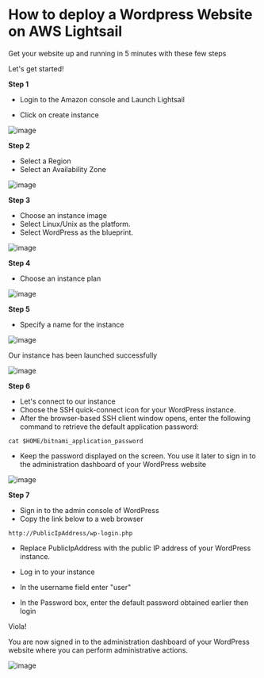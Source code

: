 # How to deploy a Wordpress Website on AWS Lightsail



Get your website up and running in 5 minutes with these few steps

Let's get started!

**Step 1**

- Login to the Amazon console and Launch Lightsail

- Click on create instance

![image](https://github.com/helloAirX/Wordpress-on-AWS-Lightsail/assets/113798625/8ccea6e8-4e53-40a5-99ac-020939024774)


**Step 2**

- Select a Region
- Select an Availability Zone

![image](https://github.com/helloAirX/Wordpress-on-AWS-Lightsail/assets/113798625/3167c534-970e-4498-b4e9-8f682fd36f66)


**Step 3**

- Choose an instance image
- Select Linux/Unix as the platform.
- Select WordPress as the blueprint.

![image](https://github.com/helloAirX/Wordpress-on-AWS-Lightsail/assets/113798625/2e0970ac-c4d2-4626-980e-d155ed0e6fde)


**Step 4**
- Choose an instance plan

![image](https://github.com/helloAirX/Wordpress-on-AWS-Lightsail/assets/113798625/5d2b6576-cd80-4cf9-998f-1a36d940ce90)


**Step 5**
- Specify a name for the instance

![image](https://github.com/helloAirX/Wordpress-on-AWS-Lightsail/assets/113798625/9532d07c-b757-4269-a9cc-cf4c34e46d45)


Our instance has been launched successfully

![image](https://github.com/helloAirX/Wordpress-on-AWS-Lightsail/assets/113798625/415ab1c1-158d-423c-9f13-68ef19738ad8)


**Step 6**

- Let's connect to our instance
- Choose the SSH quick-connect icon for your WordPress instance.
- After the browser-based SSH client window opens, enter the following command to retrieve the default application password:

```
cat $HOME/bitnami_application_password
```

- Keep the password displayed on the screen. You use it later to sign in to the administration dashboard of your WordPress website

![image](https://github.com/helloAirX/Wordpress-on-AWS-Lightsail/assets/113798625/1d44a3e9-c089-4892-b645-3d024dbfaf0b)


**Step 7**

- Sign in to the admin console of WordPress
- Copy the link below to a web browser


```
http://PublicIpAddress/wp-login.php
```

- Replace PublicIpAddress with the public IP address of your WordPress instance.

- Log in to your instance

- In the username field enter "user"

- In the Password box, enter the default password obtained earlier then login

Viola!

You are now signed in to the administration dashboard of your WordPress website where you can perform administrative actions.

![image](https://github.com/helloAirX/Wordpress-on-AWS-Lightsail/assets/113798625/6a7b8eca-f040-44c2-b2f3-f6dee7948af5)
